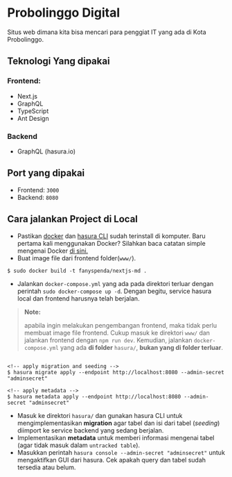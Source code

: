 # Probolinggo Digital

Situs web dimana kita bisa mencari para penggiat IT yang ada di Kota Probolinggo.

## Teknologi Yang dipakai

### Frontend:

-   Next.js
-   GraphQL
-   TypeScript
-   Ant Design

### Backend

-   GraphQL (hasura.io)

## Port yang dipakai

-   Frontend: `3000`
-   Backend: `8080`

## Cara jalankan Project di Local

-   Pastikan [docker](https://docs.docker.com/get-docker/) dan [hasura CLI](https://hasura.io/docs/1.0/graphql/core/hasura-cli/install-hasura-cli.html) sudah terinstall di komputer. Baru pertama kali menggunakan Docker? Silahkan baca catatan simple mengenai Docker [di sini.](https://github.com/fanyspenda/learn-docker)
-   Buat image file dari frontend folder(`www/`).

```cli
$ sudo docker build -t fanyspenda/nextjs-md .
```

-   Jalankan `docker-compose.yml` yang ada pada direktori terluar dengan perintah `sudo docker-compose up -d`. Dengan begitu, service hasura local dan frontend harusnya telah berjalan.

> **Note:**
>
> apabila ingin melakukan pengembangan frontend, maka tidak perlu membuat image file frontend. Cukup masuk ke direktori `www/` dan jalankan frontend dengan `npm run dev`. Kemudian, jalankan `docker-compose.yml` yang ada **di folder** `hasura/`, **bukan yang di folder terluar**.

```cli

<!-- apply migration and seeding -->
$ hasura migrate apply --endpoint http://localhost:8080 --admin-secret "adminsecret"

<!-- apply metadata -->
$ hasura metadata apply --endpoint http://localhost:8080 --admin-secret "adminsecret"

```

-   Masuk ke direktori `hasura/` dan gunakan hasura CLI untuk mengimplementasikan **migration** agar tabel dan isi dari tabel (_seeding_) diimport ke service backend yang sedang berjalan.
-   Implementasikan **metadata** untuk memberi informasi mengenai tabel (agar tidak masuk dalam `untracked table`).
-   Masukkan perintah `hasura console --admin-secret "adminsecret"` untuk mengaktifkan GUI dari hasura. Cek apakah query dan tabel sudah tersedia atau belum.

